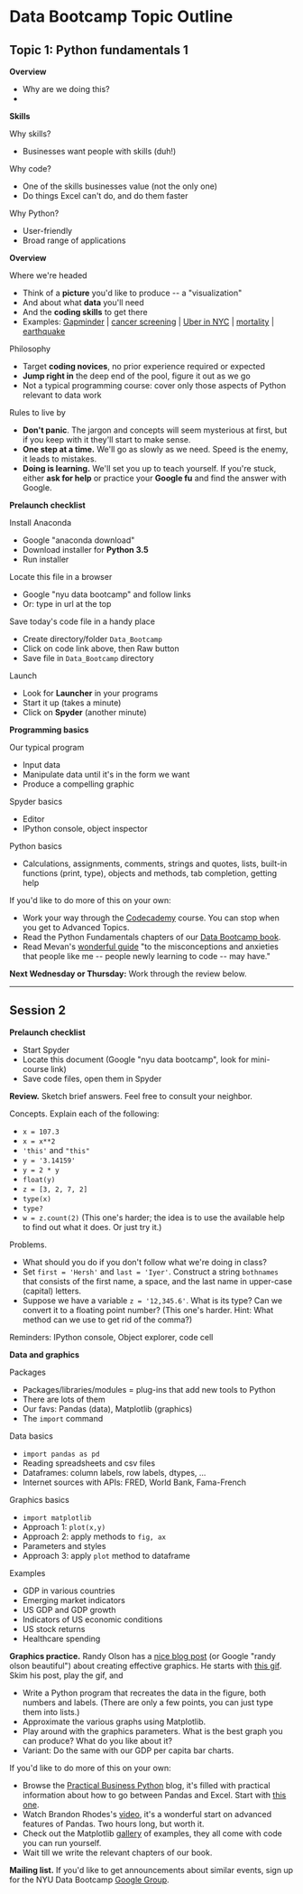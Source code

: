 # Data Bootcamp Topic Outline  


## Topic 1:  Python fundamentals 1

**Overview**
* Why are we doing this?
*

**Skills**

Why skills?
* Businesses want people with skills (duh!)

Why code?
* One of the skills businesses value (not the only one)
* Do things Excel can't do, and do them faster

Why Python?
* User-friendly
* Broad range of applications  

**Overview**

Where we're headed
* Think of a **picture** you'd like to produce -- a "visualization"
* And about what **data** you'll need
* And the **coding skills** to get there
* Examples:  [Gapminder](http://www.gapminder.org/world/) | [cancer screening](http://www.vox.com/2015/10/28/9631500/does-mammography-work) | [Uber in NYC](http://fivethirtyeight.com/features/uber-is-serving-new-yorks-outer-boroughs-more-than-taxis-are/) | [mortality](http://www.pnas.org/content/early/2015/10/29/1518393112.full.pdf) | [earthquake](https://jawbone.com/blog/napa-earthquake-effect-on-sleep/)   

Philosophy  
* Target **coding novices**, no prior experience required or expected
* **Jump right in** the deep end of the pool, figure it out as we go
* Not a typical programming course:  cover only those aspects of Python relevant to data work

Rules to live by
* **Don't panic**.  The jargon and concepts will seem mysterious at first, but if you keep with it they'll start to make sense.  
* **One step at a time.**  We'll go as slowly as we need.  Speed is the enemy, it leads to mistakes.  
* **Doing is learning.**  We'll set you up to teach yourself.  If you're stuck, either **ask for help** or practice your **Google fu** and find the answer with Google.   

**Prelaunch checklist**

Install Anaconda
* Google "anaconda download"
* Download installer for **Python 3.5**
* Run installer

Locate this file in a browser
* Google "nyu data bootcamp" and follow links
* Or:  type in url at the top

Save today's code file in a handy place
* Create directory/folder `Data_Bootcamp`
* Click on code link above, then Raw button
* Save file in `Data_Bootcamp` directory

Launch
* Look for **Launcher** in your programs
* Start it up (takes a minute)
* Click on **Spyder** (another minute)

**Programming basics**

Our typical program
* Input data
* Manipulate data until it's in the form we want
* Produce a compelling graphic

Spyder basics  
* Editor
* IPython console, object inspector    

Python basics
* Calculations, assignments, comments, strings and quotes, lists, built-in functions (print, type), objects and methods, tab completion, getting help

If you'd like to do more of this on your own:     
* Work your way through the [Codecademy](https://www.codecademy.com/tracks/python) course.  You can stop when you get to Advanced Topics.     
* Read the Python Fundamentals chapters of our [Data Bootcamp book](https://www.gitbook.com/book/davebackus/test/details).
* Read Mevan's [wonderful guide](https://medium.com/keep-learning-keep-growing/how-i-learned-to-stop-worrying-and-love-the-code-af1a809457c7) "to the misconceptions and anxieties that people like me -- people newly learning to code -- may have."  

**Next Wednesday or Thursday:**  Work through the review below.

---

## Session 2

**Prelaunch checklist**
* Start Spyder
* Locate this document (Google "nyu data bootcamp", look for mini-course link)
* Save code files, open them in Spyder

**Review.**  Sketch brief answers.  Feel free to consult your neighbor.

Concepts.  Explain each of the following:   
* `x = 107.3`
* `x = x**2`
* `'this'` and `"this"`
* `y = '3.14159'`
* `y = 2 * y`
* `float(y)`
* `z = [3, 2, 7, 2]`
* `type(x)`
* `type?`
* `w = z.count(2)` (This one's harder; the idea is to use the available help to find out what it does. Or just try it.)

Problems.  
* What should you do if you don't follow what we're doing in class?  
* Set `first = 'Hersh'` and `last = 'Iyer'`.  Construct a string `bothnames` that consists of the first name, a space, and the last name in upper-case (capital) letters.  
* Suppose we have a variable `z = '12,345.6'`.  What is its type?  Can we convert it to a floating point number?  (This one's harder.  Hint:  What method can we use to get rid of the comma?)  

Reminders:  IPython console, Object explorer, code cell

**Data and graphics**

Packages
* Packages/libraries/modules = plug-ins that add new tools to Python
* There are lots of them
* Our favs:  Pandas (data), Matplotlib (graphics)
* The `import` command

Data basics
* `import pandas as pd`
* Reading spreadsheets and csv files
* Dataframes:  column labels, row labels, dtypes, ...   
* Internet sources with APIs:  FRED, World Bank, Fama-French  

Graphics basics
* `import matplotlib`
* Approach 1:  `plot(x,y)`
* Approach 2:  apply methods to `fig, ax`
* Parameters and styles
* Approach 3:  apply `plot` method to dataframe

Examples
* GDP in various countries
* Emerging market indicators
* US GDP and GDP growth
* Indicators of US economic conditions
* US stock returns
* Healthcare spending

**Graphics practice.**
Randy Olson has a
[nice blog post](http://www.randalolson.com/2014/06/28/how-to-make-beautiful-data-visualizations-in-python-with-matplotlib/) (or Google "randy olson beautiful") about creating effective graphics.
He starts with [this gif](http://gfycat.com/ImprobableFemaleBasenji).
Skim his post, play the gif, and
* Write a Python program that recreates the data in the figure, both numbers and labels.
(There are only a few points, you can just type them into lists.)
* Approximate the various graphs using Matplotlib.
* Play around with the graphics parameters.
What is the best graph you can produce?
What do you like about it?
* Variant:  Do the same with our GDP per capita bar charts.

If you'd like to do more of this on your own:     
* Browse the [Practical Business Python](http://pbpython.com/) blog, it's filled with practical information about how to go between Pandas and Excel.  Start with [this one](http://pbpython.com/excel-pandas-comp.html).
* Watch Brandon Rhodes's [video](https://youtu.be/5JnMutdy6Fw), it's a wonderful start on advanced features of Pandas.  Two hours long, but worth it.  
* Check out the Matplotlib [gallery](http://matplotlib.org/gallery.html) of examples, they all come with code you can run yourself.  
* Wait till we write the relevant chapters of our book.  

**Mailing list.**  If you'd like to get announcements about similar events, sign up for the NYU Data Bootcamp [Google Group](https://groups.google.com/forum/#!forum/nyu_data_bootcamp).  
